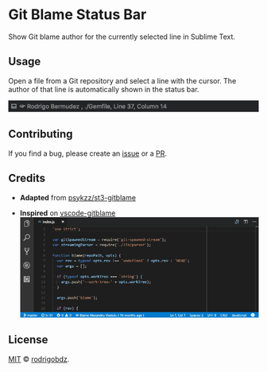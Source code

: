 # Git Blame Status Bar

Show Git blame author for the currently selected line in Sublime Text.

## Usage

Open a file from a Git repository and select a line with the cursor. The author of that line is automatically shown in the status bar.

![Preview of subl-gitblame](assets/git-blame-statusbar.png)

## Contributing

If you find a bug, please create an [issue](https://github.com/rodrigobdz/subl-gitblame-statusbar/issues) or a [PR](https://github.com/rodrigobdz/subl-gitblame-statusbar/pulls).

## Credits

- **Adapted** from [psykzz/st3-gitblame](https://github.com/psykzz/st3-gitblame/blob/2742789e8af609685ad7ce6f17401c6f51022d4d/git-blame.py)

- **Inspired** on [vscode-gitblame](https://github.com/Sertion/vscode-gitblame) ![Preview of vscode-gitblame](assets/third-party/GitBlamePreview.gif)

## License

[MIT](LICENSE) © [rodrigobdz](https://rodrigobdz.github.io/).
